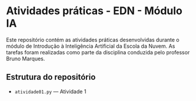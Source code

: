 # Atividades práticas - EDN - Módulo IA

Este repositório contém as atividades práticas desenvolvidas durante o módulo de Introdução à Inteligência Artificial da Escola da Nuvem. As tarefas foram realizadas como parte da disciplina conduzida pelo professor Bruno Marques.

## Estrutura do repositório

- `atividade01.py` — Atividade 1
